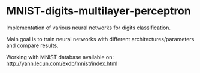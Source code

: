 # MNIST-digits-multilayer-perceptron

Implementation of various neural networks for digits classification.

Main goal is to train neural networks with different architectures/parameters and compare results.

Working with MNIST database available on: http://yann.lecun.com/exdb/mnist/index.html